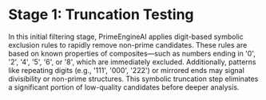 # Stage 1: Truncation Testing

In this initial filtering stage, PrimeEngineAI applies digit-based symbolic exclusion rules to rapidly remove non-prime candidates. These rules are based on known properties of composites—such as numbers ending in '0', '2', '4', '5', '6', or '8', which are immediately excluded. Additionally, patterns like repeating digits (e.g., '111', '000', '222') or mirrored ends may signal divisibility or non-prime structures. This symbolic truncation step eliminates a significant portion of low-quality candidates before deeper analysis.

